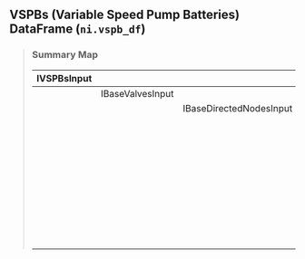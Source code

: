 ## VSPBs (Variable Speed Pump Batteries) DataFrame (`ni.vspb_df`)

> ### **Summary Map**
>
> | IVSPBsInput | | |||
> |--|--|--|--|--|
> | | IBaseValvesInput ||||
> | | | IBaseDirectedNodesInput |||
> | | | | IPointNodeInput ||
> | | | | | IActiveElementInput |
> | | | | | IElementInput |
> | | | | IWaterZoneableNetworkElementInput ||
> | | | | | IActiveElementInput |
> | | | | IWaterQualityElementInput ||
> | | | | IWaterQualityNodesInput ||
> | | | | IPhysicalNodeElementsInput ||
> | | | | | IPointNodeInput |
